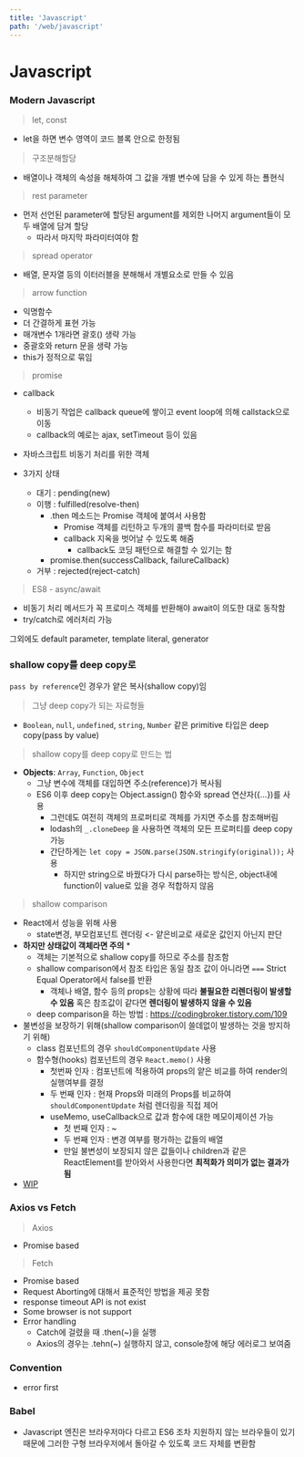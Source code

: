 ```yaml
---
title: 'Javascript'
path: '/web/javascript'
---
```


# Javascript



### Modern Javascript

> let, const

- let을 하면 변수 영역이 코드 블록 안으로 한정됨

> 구조분해할당

- 배열이나 객체의 속성을 해체하여 그 값을 개별 변수에 담을 수 있게 하는 푤현식

> rest parameter

- 먼저 선언된 parameter에 할당된 argument를 제외한 나머지 argument들이 모두 배열에 담겨 할당
  - 따라서 마지막 파라미터여야 함

> spread operator

- 배열, 문자열 등의 이터러블을 분해해서 개별요소로 만들 수 있음

> arrow function

- 익명함수
- 더 간결하게 표현 가능
- 매개변수 1개라면 괄호() 생략 가능
- 중괄호와 return 문을 생략 가능
- this가 정적으로 묶임

> promise

- callback
  - 비동기 작업은 callback queue에 쌓이고 event loop에 의해 callstack으로 이동
  - callback의 예로는 ajax, setTimeout 등이 있음

- 자바스크립트 비동기 처리를 위한 객체
- 3가지 상태
  - 대기 : pending(new)
  - 이행 : fulfilled(resolve-then)
    - .then 메소드는 Promise 객체에 붙여서 사용함
      - Promise 객체를 리턴하고 두개의 콜백 함수를 파라미터로 받음
      - callback 지옥을 벗어날 수 있도록 해줌
        - callback도 코딩 패턴으로 해결할 수 있기는 함
    - promise.then(successCallback, failureCallback)
  - 거부 : rejected(reject-catch)

> ES8 - async/await

- 비동기 처리 메서드가 꼭 프로미스 객체를 반환해야 await이 의도한 대로 동작함
- try/catch로 에러처리 가능

그외에도 default parameter, template literal, generator

### shallow copy를 deep copy로

`pass by reference`인 경우가 얕은 복사(shallow copy)임

> 그냥 deep copy가 되는 자료형들

- `Boolean`, `null`, `undefined`, `string`, `Number` 같은 primitive 타입은 deep copy(pass by value)

> shallow copy를 deep copy로 만드는 법

- **Objects**: `Array`, `Function`, `Object`
  - 그냥 변수에 객체를 대입하면 주소(reference)가 복사됨
  - ES6 이후 deep copy는 Object.assign() 함수와 spread 연산자({...})를 사용
    - 그런데도 여전히 객체의 프로퍼티로 객체를 가지면 주소를 참조해버림
    - lodash의 `_.cloneDeep` 을 사용하면 객체의 모든 프로퍼티를 deep copy 가능
    - 간단하게는 `let copy = JSON.parse(JSON.stringify(original));` 사용
      - 하지만 string으로 바꿨다가 다시 parse하는 방식은, object내에 function이 value로 있을 경우 적합하지 않음

> shallow comparison

- React에서 성능을 위해 사용
  - state변경, 부모컴포넌트 렌더링 <- 얕은비교로 새로운 값인지 아닌지 판단
- **하지만 상태값이 객체라면 주의** *
  - 객체는 기본적으로 shallow copy를 하므로 주소를 참조함
  - shallow comparison에서 참조 타입은 동일 참조 값이 아니라면 `===` Strict Equal Operator에서 false를 반환
    - 객체나 배열, 함수 등의 props는 상황에 따라 **불필요한 리렌더링이 발생할 수 있음** 혹은 참조값이 같다면 **렌더링이 발생하지 않을 수 있음**
  - deep comparison을 하는 방법 : https://codingbroker.tistory.com/109
- 불변성을 보장하기 위해(shallow comparison이 쓸데없이 발생하는 것을 방지하기 위해)
  - class 컴포넌트의 경우 `shouldComponentUpdate` 사용
  - 함수형(hooks) 컴포넌트의 경우 `React.memo()` 사용
    - 첫번짜 인자 : 컴포넌트에 적용하여 props의 얕은 비교를 하여 render의 실행여부를 결정
    - 두 번째 인자 : 현재 Props와 미래의 Props를 비교하여 `shouldComponentUpdate` 처럼 렌더링을 직접 제어
    - useMemo, useCallback으로 값과 함수에 대한 메모이제이션 가능
      - 첫 번째 인자 : ~
      - 두 번째 인자 : 변경 여부를 평가하는 값들의 배열
      - 만일 불변성이 보장되지 않은 값들이나 children과 같은 ReactElement를 받아와서 사용한다면 **최적화가 의미가 없는 결과가 됨**
- [WIP](https://velog.io/@yejinh/useCallback과-React.Memo을-통한-렌더링-최적화) 

### Axios vs Fetch

> Axios

- Promise based

> Fetch

- Promise based
- Request Aborting에 대해서 표준적인 방법을 제공 못함
- response timeout API is not exist
- Some browser is not support
- Error handling
  - Catch에 걸렸을 때 .then(~)을 실행
  - Axios의 경우는 .tehn(~) 실행하지 않고, console창에 해당 에러로그 보여줌

### Convention

- error first

### Babel

- Javascript 엔진은 브라우저마다 다르고 ES6 조차 지원하지 않는 브라우들이 있기 때문에 그러한 구형 브라우저에서 돌아갈 수 있도록 코드 자체를 변환함